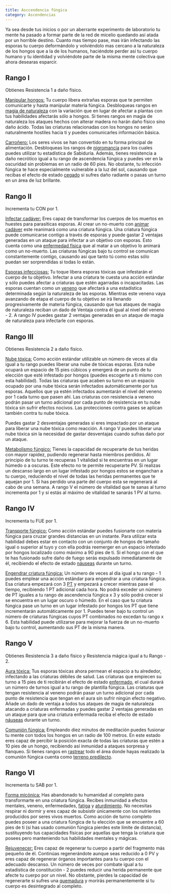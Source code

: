 ```yaml
---
title: Asccendencia fúngica
category: Ascendencias
---
```


Ya sea desde tus inicios o por un aberrante experimento de laboratorio tu mente ha pasado a formar parte de la red de micelio quedando así atada por un horrible destino. Cuanto mas tiempo pase, mas irán infectando las esporas tu cuerpo deformándolo y volviéndolo mas cercano a la naturaleza de los hongos que a la de los humanos, haciéndote perder así tu cuerpo humano y tu identidad y volviéndote parte de la misma mente colectiva que ahora desearas esparcir.

## Rango I

Obtienes Resistencia 1 a daño físico.

<u>Manipular hongos:</u> Tu cuerpo libera extrañas esporas que te permiten comunicarte y hasta manipular materia fúngica. Desbloqueas rangos en [magia de naturaleza](https://raldamain.com/rules/Rangos/Elementalismo/magia%20de%20naturaleza.html) con la variación que en lugar de afectar a plantas con tus habilidades afectarás sólo a hongos. Si tienes rangos en magia de naturaleza los ataques hechos con alterar madera no harán daño físico sino daño ácido. Todas las criaturas relacionadas con los hongos no serán naturalmente hostiles hacia ti y puedes comunicarles información básica. 

<u>Carroñero:</u> Los seres vivos se han convertido en tu forma principal de alimentación. Desbloqueas los rangos de [nigromancia](https://raldamain.com/rules/Rangos/Ocultismo/nigromancia.html) para los cuales puedes utilizar tu estadística de Sabiduría. Además, tienes resistencia a daño necrótico igual a tu rango de ascendencia fúngica y puedes ver en la oscuridad sin problemas en un radio de 60 pies. No obstante, tu infección fúngica te hace especialmente vulnerable a la luz del sol, causando que recibas el efecto de estado [cegado](https://raldamain.com/rules/Reglas%20principales/Efectos%20de%20estado.html#cegada) si sufres daño radiante o pasas un turno en un área de luz brillante.

## Rango II

Incrementa tu CON por 1.

<u>Infectar cadáver:</u> Eres capaz de transformar los cuerpos de los muertos en huestes para parasíticas esporas. Al crear un no-muerto con [animar cadáver](https://raldamain.com/rules/Rangos/Ocultismo/nigromancia.html#rango-ii) este reanimará como una criatura fúngica. Una criatura fúngica puede comunicarse contigo a través de esporas y puede gastar 2 ventajas generadas en un ataque para infectar a un objetivo con esporas. Esto cuenta como una [enfermedad física](https://raldamain.com/rules/Reglas%20adicionales/venenos_enfermedades.html#enfermedades) que al matar a un objetivo lo animará como un no-muerto. Las criaturas fúngicas bajo tu control se comunican constantemente contigo, causando así que tanto tú como estas sólo puedan ser sorprendidas si todas lo están.

<u>Esporas infecciosas:</u> Tu toque libera esporas tóxicas que infestarán el cuerpo de tu objetivo. Infectar a una criatura te cuesta una acción estándar y sólo puedes afectar a criaturas que estén agarradas o incapacitadas. Las esporas cuentan como un [veneno](https://raldamain.com/rules/Reglas%20adicionales/venenos_enfermedades.html#venenos) que afectará a una estadística determinada según la naturaleza de las esporas. Mientras este veneno vaya avanzando de etapa el cuerpo de tu objetivo se irá llenando progresivamente de materia fúngica, causando que tus ataques de magia de naturaleza reciban un dado de Ventaja contra él igual al nivel del veneno - 2. A rango IV puedes gastar 2 ventajas generadas en un ataque de magia de naturaleza para infectarle con esporas.

## Rango III

Obtienes Resistencia 2 a daño físico. 

<u>Nube tóxica:</u> Como acción estándar utilizable un número de veces al día igual a tu rango puedes liberar una nube de tóxicas esporas. Esta nube ocupará un espacio de 15 pies cúbicos  y emergerá de un punto de tu elección que esté infestado por hongos (puedes escogerte a ti mismo con esta habilidad). Todas las criaturas que acaben su turno en un espacio ocupado por una nube tóxica serán infectados automáticamente por tus esporas. Aquellos que ya estén infectados aumentarán el nivel del veneno por 1 cada turno que pasen ahí. Las criaturas con resistencia a veneno podrán pasar un turno adicional por cada punto de resistencia en tu nube tóxica sin sufrir efectos nocivos. Las protecciones contra gases se aplican también contra tu nube tóxica. 

Puedes gastar 2 desventajas generadas si eres impactado por un ataque para liberar una nube tóxica como reacción. A rango V puedes liberar una nube tóxica sin la necesidad de gastar desventajas cuando sufras daño por un ataque.

<u>Metabolismo fúngico:</u> Tienes la capacidad de recuperarte de tus heridas con mayor rapidez, pudiendo regenerar hasta miembros perdidos. Al principio de tu turno te recuperas 1 vitalidad si te encuentras en un lugar húmedo o a oscuras. Este efecto no te permite recuperarte PV. Si realizas un descanso largo en un lugar infestado por hongos estos se enganchan a tu cuerpo, reduciendo el nivel de todas las heridas permanentes que te aquejan por 1. Si has perdido una parte del cuerpo esta se regenerará al cabo de una semana. A rango V el número de vitalidad que te sanas al turno incrementa por 1 y si estás al máximo de vitalidad te sanarás 1 PV al turno.

## Rango IV

Incrementa tu FUE por 1.

<u>Transporte fúngico:</u> Como acción estándar puedes fusionarte con materia fúngica para cruzar grandes distancias en un instante. Para utilizar esta habilidad debes estar en contacto con un conjunto de hongos de tamaño igual o superior al tuyo y con ella podrás reemerger en un espacio infestado por hongos localizado como máximo a 90 pies de ti. Si el hongo con el que te has fusionado sufre daño de fuego serás expulsado inmediatamente de él, recibiendo el efecto de estado [náuseas](https://raldamain.com/rules/Reglas%20principales/Efectos%20de%20estado.html#n%C3%A1useas) durante un turno.

<u>Engendrar criatura fúngica:</u> Un número de veces al día igual a tu rango - 1 puedes emplear una acción estándar para engendrar a una criatura fúngica. Esa criatura empezará con 3 [PT](https://raldamain.com/rules/Reglas%20adicionales/crear%20criaturas.html#puntos-de-transformaci%C3%B3n) y empezará a crecer mientras pase el tiempo, recibiendo 1 PT adicional cada hora. No podrá exceder un número de PT iguales a tu rango de ascendencia fúngica x 3 y sólo podrá crecer si se encuentra en un lugar oscuro o húmedo. En el caso que tu criatura fúngica pase un turno en un lugar infestado por hongos los PT que tiene incrementarán automáticamente por 1. Puedes tener bajo tu control un número de criaturas fúngicas cuyos PT combinados no excedan tu rango x 6. Esta habilidad puede utilizarse para mejorar la fuerza de un no-muerto bajo tu control, aumentando sus PT de la misma manera.

## Rango V

Obtienes Resistencia 3 a daño físico y Resistencia mágica igual a tu Rango - 2. 

<u>Aura tóxica:</u> Tus esporas tóxicas ahora permean el espacio a tu alrededor, infectando a las criaturas débiles de salud. Las criaturas que empiecen su turno a 15 pies de ti recibirán el efecto de estado [enfermado](https://raldamain.com/rules/Reglas%20principales/Efectos%20de%20estado.html#enfermada), el cual durará un número de turnos igual a tu rango de plantilla fúngica. Las criaturas que tengan resistencia al veneno podrán pasar un turno adicional por cada punto de resistencia que tengan en el aura sin sufrir ningún efecto negativo. Añade un dado de ventaja a todos tus ataques de magia de naturaleza atacando a criaturas enfermadas y puedes gastar 2 ventajas generadas en un ataque para que una criatura enfermada reciba el efecto de estado [náuseas](https://raldamain.com/rules/Reglas%20principales/Efectos%20de%20estado.html#n%C3%A1useas) durante un turno.

<u>Comunión fúngica:</u> Empleando diez minutos de meditación puedes fusionar tu mente con todos los hongos en un radio de 100 metros. En este estado eres capaz de percibir la posición exacta de todas las criaturas que estén a 10 pies de un hongo, recibiendo así inmunidad a ataques sorpresa y flanqueo. Si tienes rangos en [rastrear](https://raldamain.com/rules/Rangos/Combate/rastrear.html) todo el área donde hayas realizado la comunión fúngica cuenta como [terreno predilecto](https://raldamain.com/rules/Rangos/Combate/rastrear.html#rango-i).

## Rango VI

Incrementa tu SAB por 1.

<u>Forma micónica:</u> Has abandonado tu humanidad al completo para transformarte en una criatura fúngica. Recibes inmunidad a efectos mentales, veneno, enfermedades, [fatiga](https://raldamain.com/rules/Reglas%20principales/Efectos%20de%20estado.html#fatigada) y [aturdimiento](https://raldamain.com/rules/Reglas%20principales/Efectos%20de%20estado.html#aturdida). No necesitas respirar ni dormir y eres capaz de subsistir únicamente con los nutrientes producidos por seres vivos muertos. Como acción de turno completo puedes poseer a una criatura fúngica de tu elección que se encuentre a 60 pies de ti (si has usado comunión fúngica pierdes este límite de distancia), sustituyendo tus capacidades físicas por aquellas que tenga la criatura que posees pero manteniendo tus habilidades mentales y mágicas.

<u>Rejuvenecer:</u> Eres capaz de regenerar tu cuerpo a partir del fragmento más pequeño de él. Continúas regenerándote aunque seas reducido a 0 PV y eres capaz de regenerar órganos importantes para tu cuerpo con el adecuado descanso. Un número de veces por combate igual a tu estadística de constitución - 2 puedes reducir una herida permanente que afecte tu cuerpo por un nivel. No obstante, pierdes la capacidad de regenerarte si sufres una [quemadura](https://raldamain.com/rules/Reglas%20principales/Efectos%20de%20estado.html#quemada) y morirás permanentemente si tu cuerpo es desintegrado al completo.

